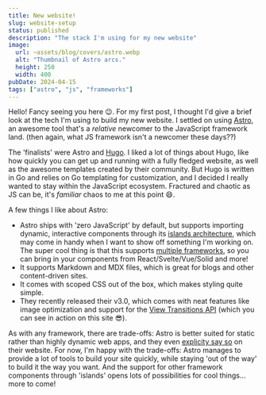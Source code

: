```yaml
---
title: New website!
slug: website-setup
status: published
description: "The stack I'm using for my new website"
image:
  url: ~assets/blog/covers/astro.webp
  alt: "Thumbnail of Astro arcs."
  height: 250
  width: 400
pubDate: 2024-04-15
tags: ["astro", "js", "frameworks"]
---
```


Hello! Fancy seeing you here 😉. For my first post, I thought I'd give a brief look at the tech I'm using to build my new website. I settled on using [Astro](https://astro.build), an awesome tool that's a _relative_ newcomer to the JavaScript framework land. (then again, what JS framework isn't a newcomer these days??)

The 'finalists' were Astro and [Hugo](https://gohugo.io/). I liked a lot of things about Hugo, like how quickly you can get up and running with a fully fledged website, as well as the awesome templates created by their community. But Hugo is written in Go and relies on Go templating for customization, and I decided I really wanted to stay within the JavaScript ecosystem. Fractured and chaotic as JS can be, it's _familiar_ chaos to me at this point 😄.

A few things I like about Astro:

- Astro ships with 'zero JavaScript' by default, but supports importing dynamic, interactive components through its [islands architecture](https://docs.astro.build/en/concepts/islands/), which may come in handy when I want to show off something I'm working on. The super cool thing is that this supports [multiple frameworks](https://docs.astro.build/en/core-concepts/framework-components/), so you can bring in your components from React/Svelte/Vue/Solid and more!
- It supports Markdown and MDX files, which is great for blogs and other content-driven sites.
- It comes with scoped CSS out of the box, which makes styling quite simple.
- They recently released their v3.0, which comes with neat features like image optimization and support for the [View Transitions API](https://developer.mozilla.org/en-US/docs/Web/API/View_Transitions_API) (which you can see in action on this site 😎).

As with any framework, there are trade-offs: Astro is better suited for static rather than highly dynamic web apps, and they even [explicity say so](https://docs.astro.build/en/concepts/why-astro/#content-focused) on their website. For now, I'm happy with the trade-offs: Astro manages to provide a lot of tools to build your site quickly, while staying 'out of the way' to build it the way you want. And the support for other framework components through 'islands' opens lots of possibilities for cool things... more to come!

